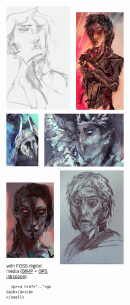 <script>
  function show(id) {
    let sel = document.querySelector('#'+id)
    sel.style.opacity = 1.0
    sel.style['transition-delay'] = '0s'
  }
  function hide(id) {
    let sel = document.querySelector('#'+id)
    sel.style.opacity = 0.0
    sel.style['transition-delay'] = '.5s'
  }

  window.onload = () => {
    for (let img of document
          .querySelectorAll('.double img, .triple img')) {
      let id = img.src.split(/\/([\w\-]+)\./).slice(-2)[0]
      
      let sel = document.querySelector('#'+id)
      if ( sel ) {
        img.onmouseover = () => show(id)
        img.onmouseout = () => hide(id)
      }
      else
        console.log('unmatched id ' + id)
    }
  }
</script>

<style>
div.double {
  display: grid;
  grid-template-columns: 4fr 3fr;
  grid-column-gap: 1rem;
  margin-bottom: 10px;
}
div.triple {
  display: grid;
  grid-template-columns: 1fr 1fr 1fr;
  grid-column-gap: 1rem;
  margin-bottom: 10px;
}

/* https://fransdejonge.com/wp-content/uploads/2010/01/sidenotes.html */
.margin {
  display: block;
  float: right;
  max-width: 10rem;
  margin: 1rem;
}
.margin p {
  margin: 0 0 40px;
  min-height: 50px;
  opacity: 0;
  transition: .5s ease;
  overflow: hidden;
}
/* https://stackoverflow.com/a/20935566 */
.margin strong:after {
  content: '';
  display: block;
  border-bottom: 1px solid black;
}

@media (max-width: 940px) {
  .margin {
    display: none;
  }
}
</style>

<div class="wrapper" style="max-width: 940px;">
<div class="margin" style="min-height: 1500px;">

  <p id="exul">will no one lay the laurel <br/>wreath, when silence<br/>drowns the screams</p>
  <p id="ir">a light to burn all&nbsp;the&nbsp;empires, so&nbsp;bright the&nbsp;sun&nbsp;is ashamed to&nbsp;rise</p>
  
  <br/><br/><br/><br/><br/><br/><br/><br/><br/><br/>
  <p id="_">here now&nbsp;comes the&nbsp;sweet, corrupting reality</p>
  
  <p id="priestess_">give me eyes to see<br/> her never growing old<br/>(take heart, it's all fool's&nbsp;gold)</p>
  <p id="strix">I should care to let&nbsp;you&nbsp;fly,<br/>a chance to retrieve what was left behind</p>
  
  <br/><br/><br/><br/><br/><br/>

  <p id="irae">give&nbsp;up&nbsp;my&nbsp;shame, all&nbsp;of&nbsp;my&nbsp;pain, for&nbsp;you&nbsp;again</p>
  <p id="sacer">there&nbsp;is nothing you&nbsp;keep, there&nbsp;is only your&nbsp;reflection</p>
</div>

<div class="double" style="grid-template-columns: 4fr 3fr;">
  <img src="exul.png" title=""/>
  <img src="ir.png" title="" style="margin-top: 1rem;"/>
</div>
  
<div class="double" style="grid-template-columns: 2fr 5fr;">
  <img src="priestess_.png" title="" />
  <img src="strix.png" title="" />
  </div>
</div>

<div class="double" style="grid-template-columns: 3fr 4fr;">
  <div>
    <img src="irae.png" title="" style="margin-top: 2rem;" />
    <small>
      <p>with FOSS digital media (<a href="https://www.gimp.org/">GIMP</a> + <a href="https://code.google.com/archive/p/gps-gimp-paint-studio/">GPS</a>, <a href="https://inkscape.org/en/">Inkscape</a>).</p>

      <p><a href="..">go back</a></p>
    </small>
  </div>
  <img src="sacer.png" title="" style="margin-top: 0rem;" />
</div>

<div class="triple" style="justify-items: center;">
</div>
